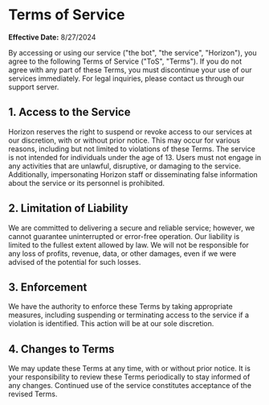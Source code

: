 # Terms of Service

**Effective Date:** 8/27/2024

By accessing or using our service ("the bot", "the service", "Horizon"), you agree to the following Terms of Service ("ToS", "Terms"). If you do not agree with any part of these Terms, you must discontinue your use of our services immediately. For legal inquiries, please contact us through our support server.

## 1. Access to the Service

Horizon reserves the right to suspend or revoke access to our services at our discretion, with or without prior notice. This may occur for various reasons, including but not limited to violations of these Terms. The service is not intended for individuals under the age of 13. Users must not engage in any activities that are unlawful, disruptive, or damaging to the service. Additionally, impersonating Horizon staff or disseminating false information about the service or its personnel is prohibited.

## 2. Limitation of Liability

We are committed to delivering a secure and reliable service; however, we cannot guarantee uninterrupted or error-free operation. Our liability is limited to the fullest extent allowed by law. We will not be responsible for any loss of profits, revenue, data, or other damages, even if we were advised of the potential for such losses.

## 3. Enforcement

We have the authority to enforce these Terms by taking appropriate measures, including suspending or terminating access to the service if a violation is identified. This action will be at our sole discretion.

## 4. Changes to Terms

We may update these Terms at any time, with or without prior notice. It is your responsibility to review these Terms periodically to stay informed of any changes. Continued use of the service constitutes acceptance of the revised Terms.
